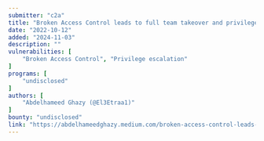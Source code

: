 ```yaml
---
submitter: "c2a"
title: "Broken Access Control leads to full team takeover and privilege escalation"
date: "2022-10-12"
added: "2024-11-03"
description: ""
vulnerabilities: [
    "Broken Access Control", "Privilege escalation"
]
programs: [
    "undisclosed"
]
authors: [
    "Abdelhameed Ghazy (@El3Etraa1)"
]
bounty: "undisclosed"
link: "https://abdelhameedghazy.medium.com/broken-access-control-leads-to-full-team-takeover-and-privilege-escalation-6f50174f29ce"
---
```




